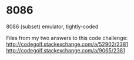 # 8086
8086 (subset) emulator, tightly-coded


Files from my two answers to this code challenge: 
http://codegolf.stackexchange.com/a/52902/2381
http://codegolf.stackexchange.com/a/9065/2381

